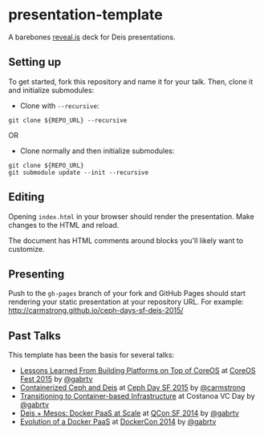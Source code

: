 # presentation-template
A barebones [reveal.js](https://github.com/hakimel/reveal.js/) deck for Deis presentations.

## Setting up

To get started, fork this repository and name it for your talk. Then, clone it
and initialize submodules:

- Clone with `--recursive`:
```
git clone ${REPO_URL} --recursive
```
OR
- Clone normally and then initialize submodules:
```
git clone ${REPO_URL}
git submodule update --init --recursive
```

## Editing

Opening `index.html` in your browser should render the presentation. Make
changes to the HTML and reload.

The document has HTML comments around blocks you'll likely want to customize.

## Presenting

Push to the `gh-pages` branch of your fork and GitHub Pages should start rendering your static presentation at your repository URL. For example: http://carmstrong.github.io/ceph-days-sf-deis-2015/

## Past Talks

This template has been the basis for several talks:

* [Lessons Learned From Building Platforms on Top of CoreOS](http://gabrtv.github.io/10-lessons-learned-using-coreos/) at [CoreOS Fest 2015](https://www.youtube.com/watch?list=PLlh6TqkU8kg8Ld0Zu1aRWATiqBkxseZ9g&v=yCWhnLlFvhI) by [@gabrtv](https://github.com/gabrtv)
* [Containerized Ceph and Deis](http://carmstrong.github.io/ceph-days-sf-deis-2015/) at [Ceph Day SF 2015](http://ceph.com/cephdays/ceph-day-san-francisco/) by [@carmstrong](https://github.com/carmstrong)
* [Transitioning to Container-based Infrastructure](http://gabrtv.github.io/costanoa-containers-2014/) at Costanoa VC Day by [@gabrtv](https://github.com/gabrtv)
* [Deis + Mesos: Docker PaaS at Scale](http://gabrtv.github.io/deis-qconsf-2014/) at [QCon SF 2014](https://qconsf.com/sf2014/index.html) by [@gabrtv](https://github.com/gabrtv)
* [Evolution of a Docker PaaS](http://gabrtv.github.io/deis-dockercon-2014/) at [DockerCon 2014](https://www.youtube.com/watch?v=GnIsmNN1sVA&list=PLkA60AVN3hh_CglPdPy3M_4yv_XEmXE10&index=17) by [@gabrtv](https://github.com/gabrtv)
